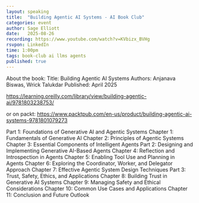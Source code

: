 ```yaml
---
layout: speaking
title:  "Building Agentic AI Systems - AI Book Club"
categories: event
author: Sage Elliott
date:   2025-08-26
recording: https://www.youtube.com/watch?v=KVbizx_BVHg
rsvpon: LinkedIn
time: 1:00pm
tags: book-club ai llms agents
published: true
---
```

About the book:
Title: Building Agentic AI Systems
Authors: Anjanava Biswas, Wrick Talukdar
Published: April 2025

https://learning.oreilly.com/library/view/building-agentic-ai/9781803238753/

or on packt: https://www.packtpub.com/en-us/product/building-agentic-ai-systems-9781801079273

Part 1: Foundations of Generative AI and Agentic Systems
Chapter 1: Fundamentals of Generative AI
Chapter 2: Principles of Agentic Systems
Chapter 3: Essential Components of Intelligent Agents
Part 2: Designing and Implementing Generative AI-Based Agents
Chapter 4: Reflection and Introspection in Agents
Chapter 5: Enabling Tool Use and Planning in Agents
Chapter 6: Exploring the Coordinator, Worker, and Delegator Approach
Chapter 7: Effective Agentic System Design Techniques
Part 3: Trust, Safety, Ethics, and Applications
Chapter 8: Building Trust in Generative AI Systems
Chapter 9: Managing Safety and Ethical Considerations
Chapter 10: Common Use Cases and Applications
Chapter 11: Conclusion and Future Outlook